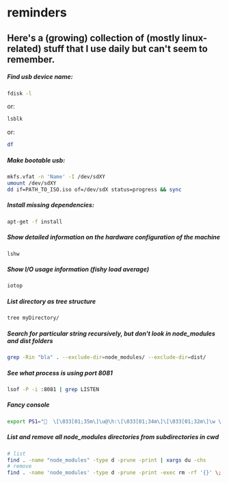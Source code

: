 # reminders

## Here's a (growing) collection of (mostly linux-related) stuff that I use daily but can't seem to remember.

##### Find usb device name:

```bash
fdisk -l
```

or:

```bash
lsblk
```

or:

```bash
df
```

##### Make bootable usb:

```bash
mkfs.vfat -n 'Name' -I /dev/sdXY
umount /dev/sdXY
dd if=PATH_TO_ISO.iso of=/dev/sdX status=progress && sync
```

##### Install missing dependencies:

```bash
apt-get -f install
```

##### Show detailed information on the hardware configuration of the machine 
```bash
lshw
```

##### Show I/O usage information (fishy load average)
```bash
iotop
```
##### List directory as tree structure
```bash
tree myDirectory/
```
##### Search for particular string recursively, but don't look in node_modules and dist folders
```bash
grep -Rin "bla" . --exclude-dir=node_modules/ --exclude-dir=dist/
 ```
 
##### See what process is using port 8081
```bash
lsof -P -i :8081 | grep LISTEN
```

##### Fancy console
```bash
export PS1="🍔  \[\033[01;35m\]\u@\h:\[\033[01;34m\]\[\033[01;32m\]\w \[\033[01;34m\]\n>\[\e[0m\]"
```


##### List and remove all node_modules directories from subdirectories in cwd
```bash
# list
find . -name "node_modules" -type d -prune -print | xargs du -chs
# remove
find . -name 'node_modules' -type d -prune -print -exec rm -rf '{}' \;
```

